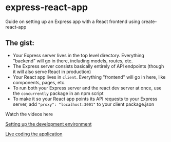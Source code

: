 # express-react-app
Guide on setting up an Express app with a React frontend using create-react-app

## The gist:
- Your Express server lives in the top level directory. Everything "backend" will go in there, including models, routes, etc.
- The Express server consists basically entirely of API endpoints (though it will also serve React in production)
- Your React app lives in `client`. Everything "frontend" will go in here, like components, pages, etc.
- To run both your Express server and the react dev server at once, use the `concurrently` package in an npm script
- To make it so your React app points its API requests to your Express server, add `"proxy": "localhost:3001"` to your client package.json

Watch the videos here

[Setting up the development environment](https://www.youtube.com/watch?v=7NQztDKkaTI)

[Live coding the application](https://youtu.be/F5m8sjtMjE8)
